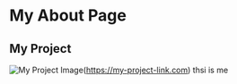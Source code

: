 # My About Page

## My Project


![My Project Image](/img/akmh.jpeg)(https://my-project-link.com) thsi is me
